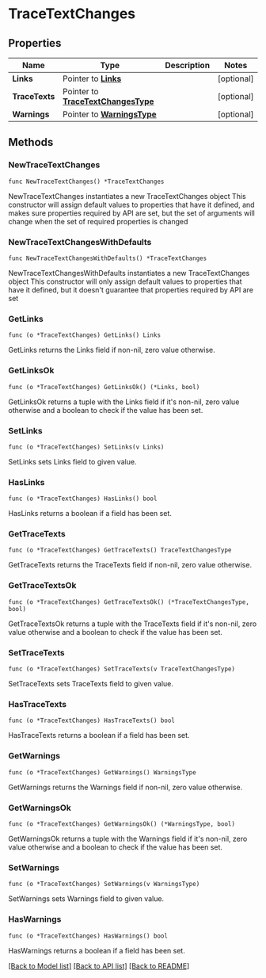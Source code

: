 # TraceTextChanges

## Properties

Name | Type | Description | Notes
------------ | ------------- | ------------- | -------------
**Links** | Pointer to [**Links**](Links.md) |  | [optional] 
**TraceTexts** | Pointer to [**TraceTextChangesType**](TraceTextChangesType.md) |  | [optional] 
**Warnings** | Pointer to [**WarningsType**](WarningsType.md) |  | [optional] 

## Methods

### NewTraceTextChanges

`func NewTraceTextChanges() *TraceTextChanges`

NewTraceTextChanges instantiates a new TraceTextChanges object
This constructor will assign default values to properties that have it defined,
and makes sure properties required by API are set, but the set of arguments
will change when the set of required properties is changed

### NewTraceTextChangesWithDefaults

`func NewTraceTextChangesWithDefaults() *TraceTextChanges`

NewTraceTextChangesWithDefaults instantiates a new TraceTextChanges object
This constructor will only assign default values to properties that have it defined,
but it doesn't guarantee that properties required by API are set

### GetLinks

`func (o *TraceTextChanges) GetLinks() Links`

GetLinks returns the Links field if non-nil, zero value otherwise.

### GetLinksOk

`func (o *TraceTextChanges) GetLinksOk() (*Links, bool)`

GetLinksOk returns a tuple with the Links field if it's non-nil, zero value otherwise
and a boolean to check if the value has been set.

### SetLinks

`func (o *TraceTextChanges) SetLinks(v Links)`

SetLinks sets Links field to given value.

### HasLinks

`func (o *TraceTextChanges) HasLinks() bool`

HasLinks returns a boolean if a field has been set.

### GetTraceTexts

`func (o *TraceTextChanges) GetTraceTexts() TraceTextChangesType`

GetTraceTexts returns the TraceTexts field if non-nil, zero value otherwise.

### GetTraceTextsOk

`func (o *TraceTextChanges) GetTraceTextsOk() (*TraceTextChangesType, bool)`

GetTraceTextsOk returns a tuple with the TraceTexts field if it's non-nil, zero value otherwise
and a boolean to check if the value has been set.

### SetTraceTexts

`func (o *TraceTextChanges) SetTraceTexts(v TraceTextChangesType)`

SetTraceTexts sets TraceTexts field to given value.

### HasTraceTexts

`func (o *TraceTextChanges) HasTraceTexts() bool`

HasTraceTexts returns a boolean if a field has been set.

### GetWarnings

`func (o *TraceTextChanges) GetWarnings() WarningsType`

GetWarnings returns the Warnings field if non-nil, zero value otherwise.

### GetWarningsOk

`func (o *TraceTextChanges) GetWarningsOk() (*WarningsType, bool)`

GetWarningsOk returns a tuple with the Warnings field if it's non-nil, zero value otherwise
and a boolean to check if the value has been set.

### SetWarnings

`func (o *TraceTextChanges) SetWarnings(v WarningsType)`

SetWarnings sets Warnings field to given value.

### HasWarnings

`func (o *TraceTextChanges) HasWarnings() bool`

HasWarnings returns a boolean if a field has been set.


[[Back to Model list]](../README.md#documentation-for-models) [[Back to API list]](../README.md#documentation-for-api-endpoints) [[Back to README]](../README.md)


